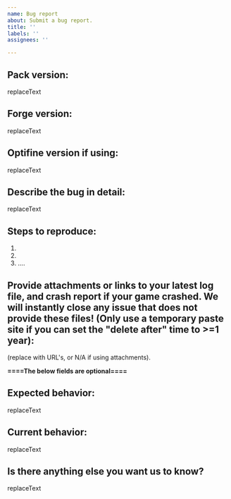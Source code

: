 ```yaml
---
name: Bug report
about: Submit a bug report.
title: ''
labels: ''
assignees: ''

---
```


<!---
This is the bug report template, use it only to submit bugs. If this is a feature suggestion, go back and use the "enhancement" template.
When providing logs, you must close the game after the bug happens (if it didn't already crash) and move the latest.log file to your desktop. If you start the game up again, the latest.log will be replaced by a new one containing none of the relevant information!

===================================
# The title of this submission must be a brief description of the bug to make it easier to find.
# You must assign your submission to a project in the menu bar to the right!
# Click on projects, repository, and then on "bug tracking" if this is a bug report, or "project 
# organization" if this is a suggestion. This helps us organize them.
===================================

Please provide the requested information (if we ask for versions, do not just say latest). If you do not, your issue will simply be ignored and closed. You may be asked by a dev to provide additional information. If you do not provide additional information within a reasonable window of time, your issue will also be closed. 
(Must state if using a release, alpha, or beta in the pack version section. Version numbers are handled separately between these!).

Before submitting an issue, make sure to search through existing bug reports to ensure you do not make a duplicate report, as this will simply slow down development!
--->

## **Pack version:**
replaceText

## **Forge version:**
replaceText

## **Optifine version if using:**
replaceText

## **Describe the bug in detail:**
replaceText

## **Steps to reproduce:**
1.
2.
3. ....

## **Provide attachments or links to your latest log file, and crash report if your game crashed. We will instantly close any issue that does not provide these files! (Only use a temporary paste site if you can set the "delete after" time to >=1 year):**
(replace with URL's, or N/A if using attachments). 

**====The below fields are optional====**

## **Expected behavior:**
replaceText

## **Current behavior:**
replaceText

## **Is there anything else you want us to know?**
replaceText

